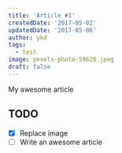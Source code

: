 ```yaml
---
title: 'Article #1'
createdDate: '2017-05-02'
updatedDate: '2017-05-06'
author: ykd
tags:
  - test
image: pexels-photo-59628.jpeg
draft: false
---
```


My awesome article

## TODO

-   [x] Replace image
-   [ ] Write an awesome article
